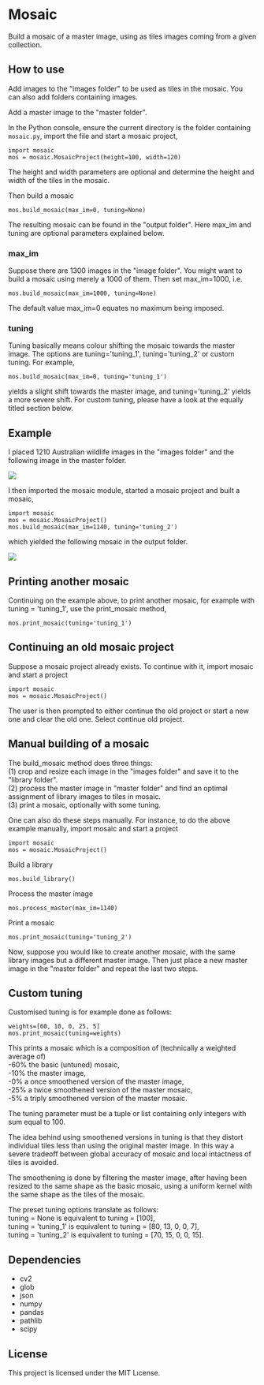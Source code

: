 # Mosaic
Build a mosaic of a master image, using as tiles images coming from a given collection.

## How to use
Add images to the "images folder" to be used as tiles in the mosaic. You can also add folders containing images.

Add a master image to the "master folder". 

In the Python console, ensure the current directory is the folder containing `mosaic.py`, import the file and start a mosaic project,
```
import mosaic
mos = mosaic.MosaicProject(height=100, width=120)
```
The height and width parameters are optional and determine the height and width of the tiles in the mosaic.

Then build a mosaic
```
mos.build_mosaic(max_im=0, tuning=None)
```
The resulting mosaic can be found in the "output folder".
Here max_im and tuning are optional parameters explained below.

### max_im
Suppose there are 1300 images in the "image folder". You might want to build a mosaic using merely a 1000 of them. Then set max_im=1000, i.e.
```
mos.build_mosaic(max_im=1000, tuning=None)
```
The default value max_im=0 equates no maximum being imposed.

### tuning
Tuning basically means colour shifting the mosaic towards the master image.
The options are tuning='tuning_1', tuning='tuning_2' or custom tuning. For example,
```
mos.build_mosaic(max_im=0, tuning='tuning_1')
```
yields a slight shift towards the master image, and tuning='tuning_2' yields a more severe shift.
For custom tuning, please have a look at the equally titled section below.

## Example
I placed 1210 Australian wildlife images in the "images folder" and the following image in the master folder.

![](example/example_master.jpg)

I then imported the mosaic module, started a mosaic project and built a mosaic,
```
import mosaic
mos = mosaic.MosaicProject()
mos.build_mosaic(max_im=1140, tuning='tuning_2')
```
which yielded the following mosaic in the output folder.

![](example/example_mosaic.jpg)

## Printing another mosaic
Continuing on the example above, to print another mosaic, for example with tuning = 'tuning_1', use the print_mosaic method,
```
mos.print_mosaic(tuning='tuning_1')
```

## Continuing an old mosaic project
Suppose a mosaic project already exists. To continue with it, import mosaic and start a project
```
import mosaic
mos = mosaic.MosaicProject()
```
The user is then prompted to either continue the old project or start a new one and clear the old one.
Select continue old project.

## Manual building of a mosaic
The build_mosaic method does three things:  
(1) crop and resize each image in the "images folder" and save it to the "library folder".  
(2) process the master image in "master folder" and find an optimal assignment of library images to tiles in mosaic.  
(3) print a mosaic, optionally with some tuning.

One can also do these steps manually. For instance, to do the above example manually, import mosaic and start a project
```
import mosaic
mos = mosaic.MosaicProject()
```
Build a library
```
mos.build_library()
```
Process the master image
```
mos.process_master(max_im=1140)
```
Print a mosaic
```
mos.print_mosaic(tuning='tuning_2')
```

Now, suppose you would like to create another mosaic, with the same library images but a different master image. Then just place a new master image in the "master folder" and repeat the last two steps.

## Custom tuning
Customised tuning is for example done as follows:
```
weights=[60, 10, 0, 25, 5]
mos.print_mosaic(tuning=weights)
```
This prints a mosaic which is a composition of (technically a weighted average of)  
-60% the basic (untuned) mosaic,  
-10% the master image,  
-0%  a once smoothened version of the master image,  
-25% a twice smoothened version of the master mosaic,  
-5%  a triply smoothened version of the master mosaic.

The tuning parameter must be a tuple or list containing only integers with sum equal to 100.

The idea behind using smoothened versions in tuning is that they distort individual tiles less than using the original master image.
In this way a severe tradeoff between global accuracy of mosaic and local intactness of tiles is avoided.

The smoothening is done by filtering the master image, after having been resized to the same shape as the basic mosaic,
using a uniform kernel with the same shape as the tiles of the mosaic.

The preset tuning options translate as follows:  
tuning = None       is equivalent to tuning = [100],  
tuning = 'tuning_1' is equivalent to tuning = [80, 13, 0, 0, 7],  
tuning = 'tuning_2' is equivalent to tuning = [70, 15, 0, 0, 15].

## Dependencies

* cv2
* glob
* json
* numpy
* pandas
* pathlib
* scipy

## License
This project is licensed under the MIT Lıcense.